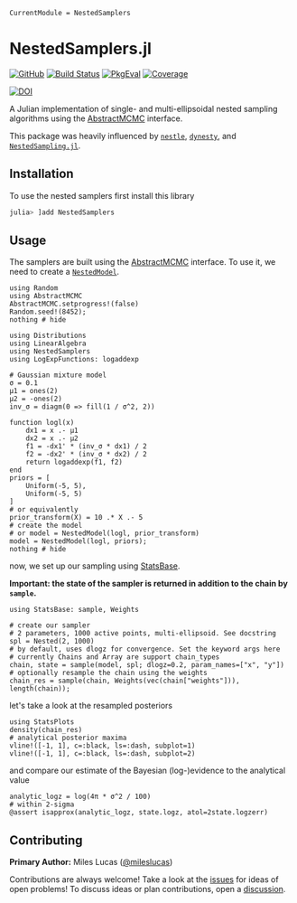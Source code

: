 ```@meta
CurrentModule = NestedSamplers
```

# NestedSamplers.jl

[![GitHub](https://img.shields.io/badge/Code-GitHub-black.svg)](https://github.com/TuringLang/NestedSamplers.jl)
[![Build Status](https://github.com/turinglang/NestedSamplers.jl/workflows/CI/badge.svg?branch=main)](https://github.com/turinglang/NestedSamplers.jl/actions)
[![PkgEval](https://juliaci.github.io/NanosoldierReports/pkgeval_badges/N/NestedSamplers.svg)](https://juliaci.github.io/NanosoldierReports/pkgeval_badges/report.html)
[![Coverage](https://codecov.io/gh/turinglang/NestedSamplers.jl/branch/main/graph/badge.svg)](https://codecov.io/gh/turinglang/NestedSamplers.jl)

[![DOI](https://zenodo.org/badge/DOI/10.5281/zenodo.3950594.svg)](https://doi.org/10.5281/zenodo.3950594)

A Julian implementation of single- and multi-ellipsoidal nested sampling algorithms using the [AbstractMCMC](https://github.com/turinglang/abstractmcmc.jl) interface.

This package was heavily influenced by [`nestle`](https://github.com/kbarbary/nestle), [`dynesty`](https://github.com/joshspeagle/dynesty), and [`NestedSampling.jl`](https://github.com/kbarbary/NestedSampling.jl).


## Installation

To use the nested samplers first install this library

```julia
julia> ]add NestedSamplers
```

## Usage

The samplers are built using the [AbstractMCMC](https://github.com/turinglang/abstractmcmc.jl) interface. To use it, we need to create a [`NestedModel`](@ref).

```@example usage
using Random
using AbstractMCMC
AbstractMCMC.setprogress!(false)
Random.seed!(8452);
nothing # hide
```

```@example usage
using Distributions
using LinearAlgebra
using NestedSamplers
using LogExpFunctions: logaddexp

# Gaussian mixture model
σ = 0.1
μ1 = ones(2)
μ2 = -ones(2)
inv_σ = diagm(0 => fill(1 / σ^2, 2))

function logl(x)
    dx1 = x .- μ1
    dx2 = x .- μ2
    f1 = -dx1' * (inv_σ * dx1) / 2
    f2 = -dx2' * (inv_σ * dx2) / 2
    return logaddexp(f1, f2)
end
priors = [
    Uniform(-5, 5),
    Uniform(-5, 5)
]
# or equivalently
prior_transform(X) = 10 .* X .- 5
# create the model
# or model = NestedModel(logl, prior_transform)
model = NestedModel(logl, priors);
nothing # hide
```

now, we set up our sampling using [StatsBase](https://github.com/JuliaStats/StatsBase.jl).

**Important:  the state of the sampler is returned in addition to the chain by `sample`.**

```@example usage
using StatsBase: sample, Weights

# create our sampler
# 2 parameters, 1000 active points, multi-ellipsoid. See docstring
spl = Nested(2, 1000)
# by default, uses dlogz for convergence. Set the keyword args here
# currently Chains and Array are support chain_types
chain, state = sample(model, spl; dlogz=0.2, param_names=["x", "y"])
# optionally resample the chain using the weights
chain_res = sample(chain, Weights(vec(chain["weights"])), length(chain));
```

let's take a look at the resampled posteriors

```@example usage
using StatsPlots
density(chain_res)
# analytical posterior maxima
vline!([-1, 1], c=:black, ls=:dash, subplot=1)
vline!([-1, 1], c=:black, ls=:dash, subplot=2)
```
and compare our estimate of the Bayesian (log-)evidence to the analytical value
```@example usage
analytic_logz = log(4π * σ^2 / 100)
# within 2-sigma
@assert isapprox(analytic_logz, state.logz, atol=2state.logzerr)
```

## Contributing

**Primary Author:** Miles Lucas ([@mileslucas](https://github.com/mileslucas))

Contributions are always welcome! Take a look at the [issues](https://github.com/turinglang/nestedsamplers.jl/issues) for ideas of open problems! To discuss ideas or plan contributions, open a [discussion](https://github.com/TuringLang/NestedSamplers.jl/discussions).
